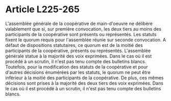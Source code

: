 # Article L225-265

L'assemblée générale de la coopérative de main-d'oeuvre ne délibère valablement que si, sur première convocation, les deux tiers au moins des participants de la coopérative sont présents ou représentés. Les statuts fixent le quorum requis pour l'assemblée réunie sur seconde convocation. A défaut de dispositions statutaires, ce quorum est de la moitié des participants de la coopérative, présents ou représentés.   L'assemblée générale statue à la majorité des voix exprimées. Dans le cas où il est procédé à un scrutin, il n'est pas tenu compte des bulletins blancs.   Toutefois, pour la modification des statuts de la coopérative et pour d'autres décisions énumérées par les statuts, le quorum ne peut être inférieur à la moitié des participants de la coopérative. De plus, ces mêmes décisions sont prises à la majorité des deux tiers des voix exprimées. Dans le cas où il est procédé à un scrutin, il n'est pas tenu compte des bulletins blancs.